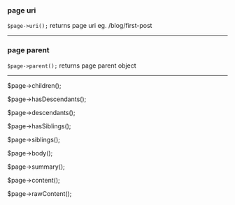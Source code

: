 
### page uri

`$page->uri();` returns page uri eg. /blog/first-post

---

### page parent

`$page->parent();` returns page parent object

---

$page->children();

$page->hasDescendants();

$page->descendants();

$page->hasSiblings();

$page->siblings();

$page->body();

$page->summary();

$page->content();

$page->rawContent();
